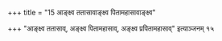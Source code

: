 +++
title = "15 आङ्क्ष्व ततासावाङ्क्ष्व पितामहासावाङ्क्ष्व"

+++
"आङ्क्ष्व ततासाव्, अङ्क्ष्व पितामहासाव्, अङ्क्ष्व प्रपितामहासाव्" इत्याञ्जनम् १५  
